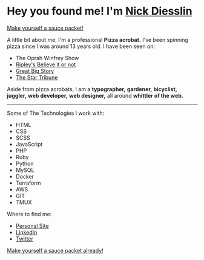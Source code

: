 # Hey you found me! I'm __[Nick Diesslin](https://www.ripleys.com/wp-content/uploads/2017/04/pizza-trick-1.gif)__

[Make yourself a sauce packet!](https://sauceymessages.tk)

A little bit about me, I'm a professional __Pizza acrobat.__ I've been spinning pizza since I was around 13 years old. I have been seen on:
- The Oprah Winfrey Show
- [Ripley's Believe it or not](https://www.ripleys.com/weird-news/pizza-acrobats/)
- [Great Big Story](https://www.youtube.com/watch?v=ODOoYGTVvHc)
- [The Star Tribune](https://www.startribune.com/minnesota-s-got-talent-meet-all-the-contestants/572041811/#/rounds/1/gallery/243944181)

Aside from pizza acrobats, I am a __typographer,__ __gardener,__ __bicyclist,__ __juggler,__ __web developer,__ __web designer,__ all around __whittler of the web.__

---

Some of The Technologies I work with:
- HTML
- CSS
- SCSS
- JavaScript
- PHP
- Ruby
- Python
- MySQL
- Docker
- Terraform
- AWS
- GIT
- TMUX

Where to find me:
- [Personal Site](https://ndiesslin.com)
- [LinkedIn](https://www.linkedin.com/in/nicholasdiesslin/)
- [Twitter](https://twitter.com/ndiesslin)


[Make yourself a sauce packet already!](https://sauceymessages.tk)

